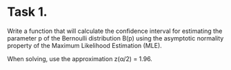 # Task 1.
Write a function that will calculate the confidence interval for estimating the parameter p of the Bernoulli distribution B(p) using the asymptotic normality property of the Maximum Likelihood Estimation (MLE).

When solving, use the approximation z(α/2) = 1.96.
